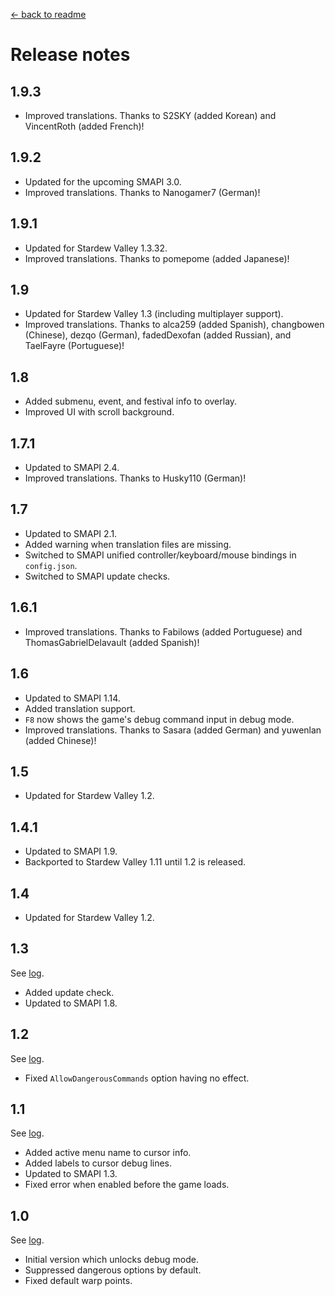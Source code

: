 [← back to readme](README.md)

# Release notes
## 1.9.3
* Improved translations. Thanks to S2SKY (added Korean) and VincentRoth (added French)!

## 1.9.2
* Updated for the upcoming SMAPI 3.0.
* Improved translations. Thanks to Nanogamer7 (German)!

## 1.9.1
* Updated for Stardew Valley 1.3.32.
* Improved translations. Thanks to pomepome (added Japanese)!

## 1.9
* Updated for Stardew Valley 1.3 (including multiplayer support).
* Improved translations. Thanks to alca259 (added Spanish), changbowen (Chinese), dezqo (German), fadedDexofan (added Russian), and TaelFayre (Portuguese)!

## 1.8
* Added submenu, event, and festival info to overlay.
* Improved UI with scroll background.

## 1.7.1
* Updated to SMAPI 2.4.
* Improved translations. Thanks to Husky110 (German)!

## 1.7
* Updated to SMAPI 2.1.
* Added warning when translation files are missing.
* Switched to SMAPI unified controller/keyboard/mouse bindings in `config.json`.
* Switched to SMAPI update checks.

## 1.6.1
* Improved translations. Thanks to Fabilows (added Portuguese) and ThomasGabrielDelavault (added Spanish)!

## 1.6
* Updated to SMAPI 1.14.
* Added translation support.
* `F8` now shows the game's debug command input in debug mode.
* Improved translations. Thanks to Sasara (added German) and yuwenlan (added Chinese)!

## 1.5
* Updated for Stardew Valley 1.2.

## 1.4.1
* Updated to SMAPI 1.9.
* Backported to Stardew Valley 1.11 until 1.2 is released.

## 1.4
* Updated for Stardew Valley 1.2.

## 1.3
See [log](https://github.com/Pathoschild/StardewMods/compare/640f34be5d6f80ca8f2924853537a8d8d1b145bd...debug-mode/1.3).

* Added update check.
* Updated to SMAPI 1.8.

## 1.2
See [log](https://github.com/Pathoschild/StardewMods/compare/debug-mode/1.1...debug-mode/1.2).

* Fixed `AllowDangerousCommands` option having no effect.

## 1.1
See [log](https://github.com/Pathoschild/StardewMods/compare/debug-mode/1.0...debug-mode/1.1).

* Added active menu name to cursor info.
* Added labels to cursor debug lines.
* Updated to SMAPI 1.3.
* Fixed error when enabled before the game loads.

## 1.0
See [log](https://github.com/Pathoschild/StardewMods/compare/9bb5254c787722f0e2022976ebbf064c07ebc1e9...debug-mode/1.0).

* Initial version which unlocks debug mode.
* Suppressed dangerous options by default.
* Fixed default warp points.
